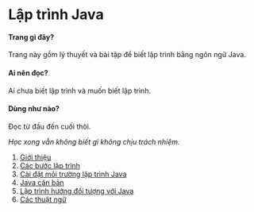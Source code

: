 # Lập trình Java

#### Trang gì đây?
Trang này gồm lý thuyết và bài tập để biết lập trình bằng ngôn ngữ Java.

#### Ai nên đọc?
Ai chưa biết lập trình và muốn biết lập trình.

#### Dùng như nào?
Đọc từ đầu đến cuối thôi.

*Học xong vẫn không biết gì không chịu trách nhiệm.*

1. [Giới thiệu](introduction)
1. [Các bước lập trình](programming-process)
1. [Cài đặt môi trường lập trình Java](preparation)
1. [Java căn bản](java-basic)
1. [Lập trình hướng đối tượng với Java](java-oop)
1. [Các thuật ngữ](terminology.md)
